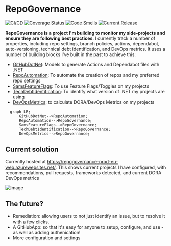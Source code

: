 # RepoGovernance
[![CI/CD](https://github.com/samsmithnz/RepoGovernance/actions/workflows/workflow.yml/badge.svg)](https://github.com/samsmithnz/RepoGovernance/actions/workflows/workflow.yml)
[![Coverage Status](https://coveralls.io/repos/github/samsmithnz/RepoGovernance/badge.svg?branch=main)](https://coveralls.io/github/samsmithnz/RepoGovernance?branch=main)
[![Code Smells](https://sonarcloud.io/api/project_badges/measure?project=samsmithnz_RepoGovernance&metric=code_smells)](https://sonarcloud.io/summary/new_code?id=samsmithnz_RepoGovernance)
[![Current Release](https://img.shields.io/github/release/samsmithnz/RepoGovernance/all.svg)](https://github.com/samsmithnz/RepoGovernance/releases)

**RepoGovernance is a project I'm building to monitor my side-projects and ensure they are following best practices**. I currently track a number of properties, including repo settings, branch policies, actions, dependabot, auto-versioning, technical debt identification, and DevOps metrics. It uses a number of building blocks I've built in the past to achieve this:

- [GitHubDotNet](https://github.com/samsmithnz/GitHubActionsDotNet): Models to generate Actions and Dependabot files with .NET
- [RepoAutomation](https://github.com/samsmithnz/RepoAutomation): To automate the creation of repos and my preferred repo settings
- [SamsFeatureFlags](https://github.com/samsmithnz/SamsFeatureFlags): To use Feature Flags/Toggles on my projects
- [TechDebtIdentification](https://github.com/samsmithnz/TechDebtIdentification): To identify what version of .NET my projects are using
- [DevOpsMetrics](https://github.com/samsmithnz/DevOpsMetrics): to calculate DORA/DevOps Metrics on my projects

```mermaid
  graph LR;
      GitHubDotNet-->RepoAutomation;
      RepoAutomation-->RepoGovernance;
      SamsFeatureFlags-->RepoGovernance;
      TechDebtIdentification-->RepoGovernance;
      DevOpsMetrics-->RepoGovernance;
```

## Current solution
Currently hosted at https://repogovernance-prod-eu-web.azurewebsites.net/. This shows current projects I have configured, with recommendations, pull requests, frameworks detected, and current DORA DevOps metrics

![image](https://user-images.githubusercontent.com/8389039/208060001-d842917c-a642-4065-8133-db2946062db0.png)

## The future?
- Remediation: allowing users to not just identify an issue, but to resolve it with a few clicks. 
- A GitHubApp: so that it's easy for anyone to setup, configure, and use - as well as adding authenication!
- More configuration and settings
